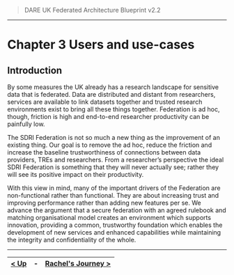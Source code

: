 > DARE UK Federated Architecture Blueprint  v2.2
----

# Chapter 3 Users and use-cases
## Introduction

By some measures the UK already has a research landscape for sensitive data that is
federated. Data are distributed and distant from researchers, services are available to link
datasets together and trusted research environments exist to bring all these things together.
Federation is ad hoc, though, friction is high and end-to-end researcher productivity can be
painfully low.

The SDRI Federation is not so much a new thing as the improvement of an existing thing. Our
goal is to remove the ad hoc, reduce the friction and increase the baseline trustworthiness of
connections between data providers, TREs and researchers. From a researcher’s perspective
the ideal SDRI Federation is something that they will never actually see; rather they will see
its positive impact on their productivity.

With this view in mind, many of the important drivers of the Federation are non-functional
rather than functional. They are about increasing trust and improving performance rather
than adding new features per se. We advance the argument that a secure federation with an
agreed rulebook and matching organisational model creates an environment which supports
innovation, providing a common, trustworthy foundation which enables the development of
new services and enhanced capabilities while maintaining the integrity and confidentiality of
the whole.

----

| [< Up](../) | - | [Rachel's Journey >](3_2_Rachels_Journey.md) |
| ---- | ---- | ---- |